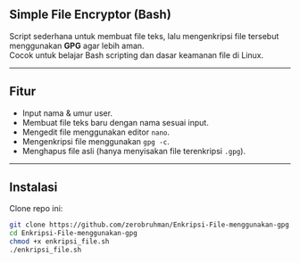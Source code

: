 ## Simple File Encryptor (Bash)

Script sederhana untuk membuat file teks, lalu mengenkripsi file tersebut menggunakan **GPG** agar lebih aman.  
Cocok untuk belajar Bash scripting dan dasar keamanan file di Linux.

---

## Fitur
- Input nama & umur user.
- Membuat file teks baru dengan nama sesuai input.
- Mengedit file menggunakan editor `nano`.
- Mengenkripsi file menggunakan `gpg -c`.
- Menghapus file asli (hanya menyisakan file terenkripsi `.gpg`).

---

## Instalasi
Clone repo ini:
```bash
git clone https://github.com/zerobruhman/Enkripsi-File-menggunakan-gpg.git
cd Enkripsi-File-menggunakan-gpg
chmod +x enkripsi_file.sh
./enkripsi_file.sh

